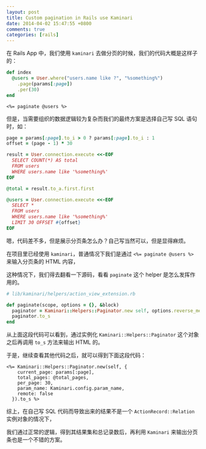 ```yaml
---
layout: post
title: Custom pagination in Rails use Kaminari
date: 2014-04-02 15:47:55 +0800
comments: true
categories: [rails]
---
```


在 Rails App 中，我们使用 `kaminari` 去做分页的时候，我们的代码大概是这样子的：

```ruby
def index
  @users = User.where("users.name like ?", "%something%")
    .page(params[:page])
    .per(30)
end
```

```erb
<%= paginate @users %>
```

但是，当需要组织的数据逻辑较为复杂而我们的最终方案是选择自己写 SQL 语句时，如：

```ruby
page = params[:page].to_i > 0 ? params[:page].to_i : 1
offset = (page - 1) * 30

result = User.connection.execute <<-EOF
  SELECT COUNT(*) AS total
  FROM users
  WHERE users.name like '%something%'
EOF

@total = result.to_a.first.first

@users = User.connection.execute <<-EOF
  SELECT *
  FROM users
  WHERE users.name like '%something%'
  LIMIT 30 OFFSET #{offset}
EOF
```

嗯，代码差不多，但是展示分页条怎么办？自己写当然可以，但是显得麻烦。

在项目里已经使用 `kaminari`，普通情况下我们是通过 `<%= paginate @users %>` 来输入分页条的 HTML 内容，

这种情况下，我们得去翻看一下源码，看看 `paginate` 这个 helper 是怎么发挥作用的。

```ruby
# lib/kaminari/helpers/action_view_extension.rb

def paginate(scope, options = {}, &block)
  paginator = Kaminari::Helpers::Paginator.new self, options.reverse_merge(:current_page => scope.current_page, :total_pages => scope.total_pages, :per_page => scope.limit_value, :remote => false)
  paginator.to_s
end
```

从上面这段代码可以看到，通过实例化 `Kaminari::Helpers::Paginator` 这个对象之后再调用 `to_s` 方法来输出 HTML 的。

于是，继续查看其他代码之后，就可以得到下面这段代码：

```erb
<%= Kaminari::Helpers::Paginator.new(self, {
    current_page: params[:page],
    total_pages: @total_pages,
    per_page: 30,
    param_name: Kaminari.config.param_name,
    remote: false
  }).to_s %>
```

综上，在自己写 SQL 代码而导致出来的结果不是一个 `ActionRecord::Relation` 实例对象的情况下，

我们通过正常的逻辑，得到其结果集和总记录数后，再利用 `Kaminari` 来输出分页条也是一个不错的方案。

